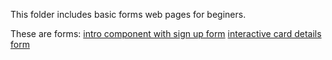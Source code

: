 This folder includes basic forms web pages for beginers.

These are forms:
[intro component with sign up form](https://bravert09.github.io/basic-forms-collection/intro%20component%20with%20sign%20up%20form/)
[interactive card details form](https://bravert09.github.io/basic-forms-collection/interactive%20card%20details%20form/)

